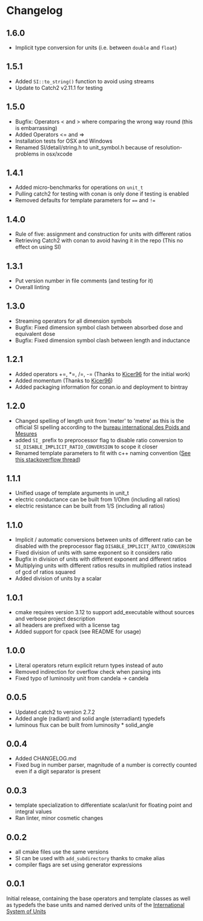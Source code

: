 # Changelog 

## 1.6.0

*   Implicit type conversion for units (i.e. between `double` and `float`)

## 1.5.1

*   Added `SI::to_string()` function to avoid using streams
*   Update to Catch2 v2.11.1 for testing

## 1.5.0

*   Bugfix: Operators < and > where comparing the wrong way round (this is embarrassing)
*   Added Operators <= and =>
*   Installation tests for OSX and Windows
*   Renamed SI/detail/string.h to unit_symbol.h because of resolution-problems in osx/xcode

## 1.4.1

*   Added micro-benchmarks for operations on `unit_t`
*   Pulling catch2 for testing with conan is only done if testing is enabled
*   Removed defaults for template parameters for `==` and `!=`

## 1.4.0

*   Rule of five: assignment and construction for units with different ratios
*   Retrieving Catch2 with conan to avoid having it in the repo (This no effect on using SI) 

## 1.3.1

*   Put version number in file comments (and testing for it)
*   Overall linting

## 1.3.0

*   Streaming operators for all dimension symbols
*   Bugfix: Fixed dimension symbol clash between absorbed dose and equivalent dose 
*   Bugfix: Fixed dimension symbol clash between length and inductance

## 1.2.1

*   Added operators +=, *=, /=, -= (Thanks to [Kicer96](https://github.com/Kicer86) for the initial work)
*   Added momentum (Thanks to [Kicer96](https://github.com/Kicer86))
*   Added packaging information for conan.io and deployment to bintray

## 1.2.0

*   Changed spelling of length unit from 'meter' to 'metre' as this is the official SI spelling according to the [bureau international des Poids and Mesures](https://www.bipm.org/en/measurement-units/)
*   added `SI_` prefix to preprocessor flag to disable ratio conversion to `SI_DISABLE_IMPLICIT_RATIO_CONVERSION` to scope it closer
*   Renamed template parameters to fit with c++ naming convention ([See this stackoverflow thread](https://stackoverflow.com/questions/228783/what-are-the-rules-about-using-an-underscore-in-a-c-identifier))

## 1.1.1

*   Unified usage of template arguments in unit_t
*   electric conductance can be built from 1/Ohm (including all ratios)
*   electric resistance can be built from 1/S (including all ratios)

## 1.1.0

*   Implicit / automatic conversions between units of different ratio can be disabled with the preprocessor flag `DISABLE_IMPLICIT_RATIO_CONVERSION`
*   Fixed division of units with same exponent so it considers ratio
*   Bugfix in division of units with different exponent and different ratios
*   Multiplying units with different ratios results in multiplied ratios instead of gcd of ratios squared
*   Added division of units by a scalar

## 1.0.1

*   cmake requires version 3.12 to support add_executable without sources and verbose project description
*   all headers are prefixed with a license tag
*   Added support for cpack (see README for usage)

## 1.0.0

*   Literal operators return explicit return types instead of auto
*   Removed indirection for overflow check when parsing ints
*   Fixed typo of luminosity unit from candela -> candela

## 0.0.5

*   Updated catch2 to version 2.7.2
*   Added angle (radiant) and solid angle (sterradiant) typedefs
*   luminous flux can be built from luminosity *   solid_angle

## 0.0.4 

*   Added CHANGELOG.md
*   Fixed bug in number parser, magnitude of a number is correctly counted even if a digit separator is present

## 0.0.3

*   template specialization to differentiate scalar/unit for floating point and integral values
*   Ran linter, minor cosmetic changes

## 0.0.2

*   all cmake files use the same versions
*   SI can be used with `add_subdirectory` thanks to cmake alias
*   compiler flags are set using generator expressions

## 0.0.1

Initial release, containing the base operators and template classes as well as typedefs the base units and named derived units of the  [International System of Units](https://en.wikipedia.org/wiki/International_System_of_Units)
